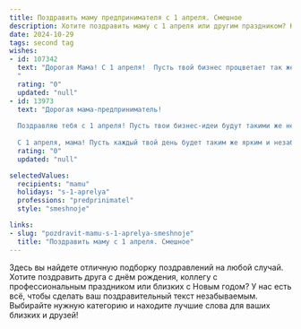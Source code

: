 ```yaml
---
title: Поздравить маму предпринимателя с 1 апреля. Смешное
description: Хотите поздравить маму с 1 апреля или другим праздником? Наш ИИ создаст незабываемое поздравление, а вы обязательно выделитесь среди других.  
date: 2024-10-29
tags: second tag
wishes:
- id: 107342
  text: "Дорогая Мама! С 1 апреля!  Пусть твой бизнес процветает так же стремительно, как  шутки первого апреля, а конкуренты путают твои инновации с первоапрельским розыгрышем!  Желаю тебе океан прибыли и море позитива!  Пусть фортуна тебе улыбается, а не просто подмигивает!
  "
  rating: "0"
  updated: "null"
- id: 13973
  text: "Дорогая мама-предприниматель!
  
  Поздравляю тебя с 1 апреля! Пусть твои бизнес-идеи будут такими же неопровержимыми, как и мои шутки в этот день. Пусть твои конкуренты в ужасе убегают от твоей остроумия и харизмы, а клиенты с радостью попадают в твою \"ловушку\" успеха. Ты – королева маркетинговых уловок и мастер финансовых афер! Но помни, что настоящий успех – это не только цифры на счетах, но и улыбки на лицах тех, кого ты вдохновляешь.
  
  С 1 апреля, мама! Пусть каждый твой день будет таким же ярким и незабываемым, как первое апреля!"
  rating: "0"
  updated: "null"

selectedValues:
  recipients: "mamu"
  holidays: "s-1-aprelya"
  professions: "predprinimatel"
  style: "smeshnoje"

links:
- slug: "pozdravit-mamu-s-1-aprelya-smeshnoje"
  title: "Поздравить маму с 1 апреля. Смешное"
---
```


Здесь вы найдете отличную подборку поздравлений на любой случай.
Хотите поздравить друга с днём рождения, коллегу с профессиональным праздником или близких с Новым годом? У нас есть всё, чтобы сделать ваш поздравительный текст незабываемым. Выбирайте нужную категорию и находите лучшие слова для ваших близких и друзей!
